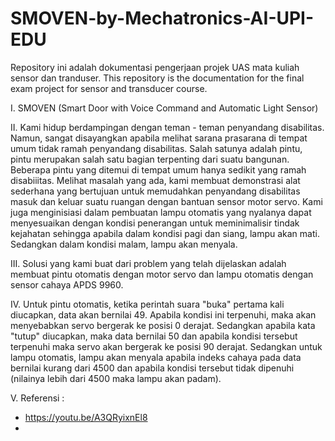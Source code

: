 # SMOVEN-by-Mechatronics-AI-UPI-EDU
Repository ini adalah dokumentasi pengerjaan projek UAS mata kuliah sensor dan tranduser.
This repository is the documentation for the final exam project for sensor and transducer course.

I. SMOVEN (Smart Door with Voice Command and Automatic Light Sensor)

II. Kami hidup berdampingan dengan teman - teman penyandang disabilitas. Namun, sangat disayangkan apabila melihat sarana prasarana di tempat umum tidak ramah penyandang disabilitas. Salah satunya adalah pintu, pintu merupakan salah satu bagian terpenting dari suatu bangunan. Beberapa pintu yang ditemui di tempat umum hanya sedikit yang ramah disabiiitas. Melihat masalah yang ada, kami membuat demonstrasi alat sederhana yang bertujuan untuk memudahkan penyandang disabilitas masuk dan keluar suatu ruangan dengan bantuan sensor motor servo. Kami juga menginisiasi dalam pembuatan lampu otomatis yang nyalanya dapat menyesuaikan dengan kondisi penerangan untuk meminimalisir tindak kejahatan sehingga apabila dalam kondisi pagi dan siang, lampu akan mati. Sedangkan dalam kondisi malam, lampu akan menyala.

III. Solusi yang kami buat dari problem yang telah dijelaskan adalah membuat pintu otomatis dengan motor servo dan lampu otomatis dengan sensor cahaya APDS 9960. 

IV. Untuk pintu otomatis, ketika perintah suara "buka" pertama kali diucapkan, data akan bernilai 49. Apabila kondisi ini terpenuhi, maka akan menyebabkan servo bergerak ke posisi 0 derajat. Sedangkan apabila kata "tutup" diucapkan, maka data bernilai 50 dan apabila kondisi tersebut terpenuhi maka servo akan bergerak ke posisi 90 derajat. Sedangkan untuk lampu otomatis, lampu akan menyala apabila indeks cahaya pada data bernilai kurang dari 4500 dan apabila kondisi tersebut tidak dipenuhi (nilainya lebih dari 4500 maka lampu akan padam).

V. Referensi :
- https://youtu.be/A3QRyixnEl8
- 
